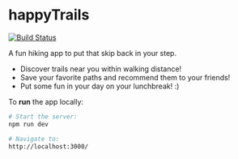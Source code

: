 # happyTrails
[![Build Status](https://travis-ci.org/existenzial/happyTrails.svg?branch=master)](https://travis-ci.org/existenzial/happyTrails)

A fun hiking app to put that skip back in your step.

* Discover trails near you within walking distance!
* Save your favorite paths and recommend them to your friends!
* Put some fun in your day on your lunchbreak! :)

To **run** the app locally:

```bash
# Start the server:
npm run dev

# Navigate to:
http://localhost:3000/
```
